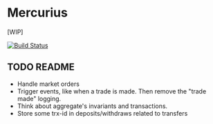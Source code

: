 # Mercurius

[WIP]

[![Build Status](https://travis-ci.org/eeng/mercurius.svg?branch=master)](https://travis-ci.org/eeng/mercurius)

## TODO README

- Handle market orders
- Trigger events, like when a trade is made. Then remove the "trade made" logging.
- Think about aggregate's invariants and transactions.
- Store some trx-id in deposits/withdraws related to transfers
